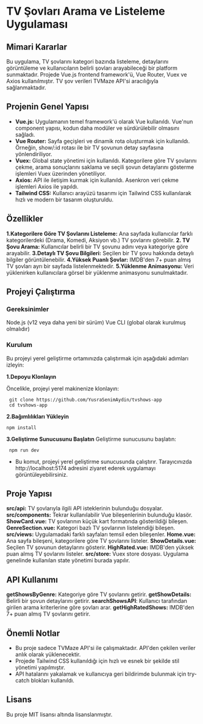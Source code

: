 # TV Şovları Arama ve Listeleme Uygulaması

## Mimari Kararlar
Bu uygulama, TV şovlarını kategori bazında listeleme, detaylarını görüntüleme ve kullanıcıların belirli şovları arayabileceği bir platform sunmaktadır. Projede Vue.js frontend framework'ü, Vue Router, Vuex ve Axios kullanılmıştır. TV şov verileri TVMaze API'si aracılığıyla sağlanmaktadır.

## Projenin Genel Yapısı
- **Vue.js:** Uygulamanın temel framework'ü olarak Vue kullanıldı. Vue'nun component yapısı, kodun daha modüler ve sürdürülebilir olmasını sağladı.
- **Vue Router:**  Sayfa geçişleri ve dinamik rota oluşturmak için kullanıldı. Örneğin, show/:id rotası ile bir TV şovunun detay sayfasına yönlendiriliyor.
- **Vuex:**  Global state yönetimi için kullanıldı. Kategorilere göre TV şovlarını çekme, arama sonuçlarını saklama ve seçili şovun detaylarını gösterme işlemleri Vuex üzerinden yönetiliyor.
- **Axios:**  API ile iletişim kurmak için kullanıldı. Asenkron veri çekme işlemleri Axios ile yapıldı.
- **Tailwind CSS:**  Kullanıcı arayüzü tasarımı için Tailwind CSS kullanılarak hızlı ve modern bir tasarım oluşturuldu.

## Özellikler
**1.Kategorilere Göre TV Şovlarını Listeleme:** Ana sayfada kullanıcılar farklı kategorilerdeki (Drama, Komedi, Aksiyon vb.) TV şovlarını görebilir.
**2. TV Şovu Arama:** Kullanıcılar belirli bir TV şovunu adını veya kategoriye göre arayabilir.
**3.Detaylı TV Şovu Bilgileri:** Seçilen bir TV şovu hakkında detaylı bilgiler görüntülenebilir.
**4.Yüksek Puanlı Şovlar:** IMDB'den 7+ puan almış TV şovları ayrı bir sayfada listelenmektedir.
**5.Yüklenme Animasyonu:** Veri yüklenirken kullanıcılara görsel bir yüklenme animasyonu sunulmaktadır.
## Projeyi Çalıştırma
### Gereksinimler
Node.js (v12 veya daha yeni bir sürüm)
Vue CLI (global olarak kurulmuş olmalıdır)
### Kurulum

Bu projeyi yerel geliştirme ortamınızda çalıştırmak için aşağıdaki adımları izleyin:

 **1.Depoyu Klonlayın**

   Öncelikle, projeyi yerel makinenize klonlayın:

 ```
  git clone https://github.com/YusraSenimAydin/tvshows-app
  cd tvshows-app
 ```

 **2.Bağımlılıkları Yükleyin**

```
npm install
 ```

 **3.Geliştirme Sunucusunu Başlatın**
Geliştirme sunucusunu başlatın:

```
 npm run dev
 ```

- Bu komut, projeyi yerel geliştirme sunucusunda çalıştırır. Tarayıcınızda http://localhost:5174 adresini ziyaret ederek uygulamayı görüntüleyebilirsiniz.

## Proje Yapısı
**src/api:** TV şovlarıyla ilgili API isteklerinin bulunduğu dosyalar.
**src/components:** Tekrar kullanılabilir Vue bileşenlerinin bulunduğu klasör.
**ShowCard.vue:** TV şovlarının küçük kart formatında gösterildiği bileşen.
**GenreSection.vue:** Kategori bazlı TV şovlarının listelendiği bileşen.
**src/views:** Uygulamadaki farklı sayfaları temsil eden bileşenler.
**Home.vue:** Ana sayfa bileşeni, kategorilere göre TV şovlarını listeler.
**ShowDetails.vue:** Seçilen TV şovunun detaylarını gösterir.
**HighRated.vue:** IMDB'den yüksek puan almış TV şovlarını listeler.
**src/store:** Vuex store dosyası. Uygulama genelinde kullanılan state yönetimi burada yapılır.

## API Kullanımı
**getShowsByGenre:** Kategoriye göre TV şovlarını getirir.
**getShowDetails:** Belirli bir şovun detaylarını getirir.
**searchShowsAPI**: Kullanıcı tarafından girilen arama kriterlerine göre şovları arar.
**getHighRatedShows:** IMDB'den 7+ puan almış TV şovlarını getirir.

## Önemli Notlar
- Bu proje sadece TVMaze API'si ile çalışmaktadır. API'den çekilen veriler anlık olarak yüklenecektir.
- Projede Tailwind CSS kullanıldığı için hızlı ve esnek bir şekilde stil yönetimi yapılmıştır.
- API hatalarını yakalamak ve kullanıcıya geri bildirimde bulunmak için try-catch blokları kullanıldı.

## Lisans
Bu proje MIT lisansı altında lisanslanmıştır.


